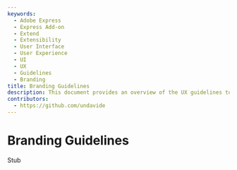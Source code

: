 ```yaml
---
keywords:
  - Adobe Express
  - Express Add-on 
  - Extend
  - Extensibility
  - User Interface
  - User Experience
  - UI
  - UX
  - Guidelines
  - Branding
title: Branding Guidelines
description: This document provides an overview of the UX guidelines to follow when designing your Adobe Express add-on.
contributors:
  - https://github.com/undavide
---
```


# Branding Guidelines

Stub